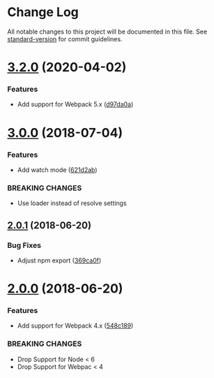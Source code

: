 # Change Log

All notable changes to this project will be documented in this file. See [standard-version](https://github.com/conventional-changelog/standard-version) for commit guidelines.

<a name="3.2.0"></a>
# [3.2.0](https://github.com/jantimon/webpack-recompilation-simulator/compare/v3.0.0...v3.2.0) (2020-04-02)


### Features

* Add support for Webpack 5.x ([d97da0a](https://github.com/jantimon/webpack-recompilation-simulator/commit/d97da0a))



<a name="3.0.0"></a>
# [3.0.0](https://github.com/jantimon/webpack-recompilation-simulator/compare/v2.0.1...v3.0.0) (2018-07-04)


### Features

* Add watch mode ([621d2ab](https://github.com/jantimon/webpack-recompilation-simulator/commit/621d2ab))


### BREAKING CHANGES

* Use loader instead of resolve settings



<a name="2.0.1"></a>
## [2.0.1](https://github.com/jantimon/webpack-recompilation-simulator/compare/v2.0.0...v2.0.1) (2018-06-20)


### Bug Fixes

* Adjust npm export ([369ca0f](https://github.com/jantimon/webpack-recompilation-simulator/commit/369ca0f))



<a name="2.0.0"></a>
# [2.0.0](https://github.com/jantimon/webpack-recompilation-simulator/compare/v1.3.0...v2.0.0) (2018-06-20)


### Features

* Add support for Webpack 4.x ([548c189](https://github.com/jantimon/webpack-recompilation-simulator/commit/548c189))


### BREAKING CHANGES

* Drop Support for Node < 6
* Drop Support for Webpac < 4
